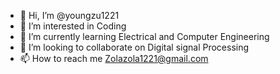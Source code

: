- 👋 Hi, I’m @youngzu1221
- 👀 I’m interested in Coding
- 🌱 I’m currently learning Electrical and Computer Engineering
- 💞️ I’m looking to collaborate on Digital signal Processing
- 📫 How to reach me Zolazola1221@gmail.com

<!---
youngzu1221/youngzu1221 is a ✨ special ✨ repository because its `README.md` (this file) appears on your GitHub profile.
You can click the Preview link to take a look at your changes.
--->
